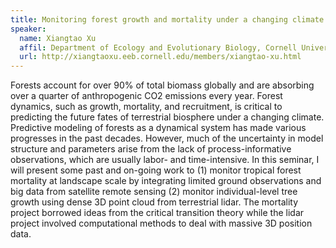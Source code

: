 ```yaml
---
title: Monitoring forest growth and mortality under a changing climate: opportunities from big data across ecological scales
speaker:
  name: Xiangtao Xu
  affil: Department of Ecology and Evolutionary Biology, Cornell University
  url: http://xiangtaoxu.eeb.cornell.edu/members/xiangtao-xu.html
---
```


Forests account for over 90% of total biomass globally and are absorbing over a quarter of anthropogenic CO2 emissions every year. Forest dynamics, such as growth, mortality, and recruitment, is critical to predicting the future fates of terrestrial biosphere under a changing climate. Predictive modeling of forests as a dynamical system has made various progresses in the past decades. However, much of the uncertainty in model structure and parameters arise from the lack of process-informative observations, which are usually labor- and time-intensive. In this seminar, I will present some past and on-going work to (1) monitor tropical forest mortality at landscape scale by integrating limited ground observations and big data from satellite remote sensing (2) monitor individual-level tree growth using dense 3D point cloud from terrestrial lidar. The mortality project borrowed ideas from the critical transition theory while the lidar project involved computational methods to deal with massive 3D position data.

